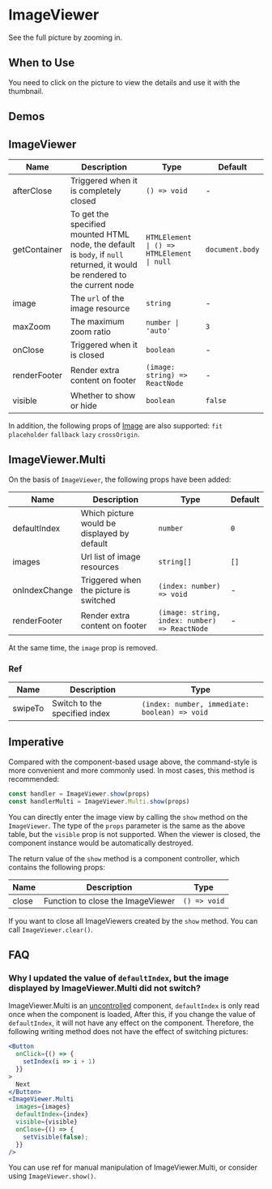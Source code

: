 # ImageViewer

See the full picture by zooming in.

## When to Use

You need to click on the picture to view the details and use it with the thumbnail.

## Demos

<code src="./demos/demo1.tsx"></code>

## ImageViewer

| Name         | Description                                                                                                                 | Type                                       | Default         |
| ------------ | --------------------------------------------------------------------------------------------------------------------------- | ------------------------------------------ | --------------- |
| afterClose   | Triggered when it is completely closed                                                                                      | `() => void`                               | -               |
| getContainer | To get the specified mounted HTML node, the default is `body`, if `null` returned, it would be rendered to the current node | `HTMLElement \| () => HTMLElement \| null` | `document.body` |
| image        | The `url` of the image resource                                                                                             | `string`                                   | -               |
| maxZoom      | The maximum zoom ratio                                                                                                      | `number \| 'auto'`                         | `3`             |
| onClose      | Triggered when it is closed                                                                                                 | `boolean`                                  | -               |
| renderFooter | Render extra content on footer                                                                                              | `(image: string) => ReactNode`             | -               |
| visible      | Whether to show or hide                                                                                                     | `boolean`                                  | `false`         |

In addition, the following props of [Image](/components/image) are also supported: `fit` `placeholder` `fallback` `lazy` `crossOrigin`.

## ImageViewer.Multi

On the basis of `ImageViewer`, the following props have been added:

| Name          | Description                                 | Type                                          | Default |
| ------------- | ------------------------------------------- | --------------------------------------------- | ------- |
| defaultIndex  | Which picture would be displayed by default | `number`                                      | `0`     |
| images        | Url list of image resources                 | `string[]`                                    | `[]`    |
| onIndexChange | Triggered when the picture is switched      | `(index: number) => void`                     | -       |
| renderFooter  | Render extra content on footer              | `(image: string, index: number) => ReactNode` | -       |

At the same time, the `image` prop is removed.

### Ref

| Name    | Description                   | Type                                          |
| ------- | ----------------------------- | --------------------------------------------- |
| swipeTo | Switch to the specified index | `(index: number, immediate: boolean) => void` |

## Imperative

Compared with the component-based usage above, the command-style is more convenient and more commonly used. In most cases, this method is recommended:

```ts | pure
const handler = ImageViewer.show(props)
const handlerMulti = ImageViewer.Multi.show(props)
```

You can directly enter the image view by calling the `show` method on the `ImageViewer`. The type of the `props` parameter is the same as the above table, but the `visible` prop is not supported. When the viewer is closed, the component instance would be automatically destroyed.

The return value of the `show` method is a component controller, which contains the following props:

| Name  | Description                       | Type         |
| ----- | --------------------------------- | ------------ |
| close | Function to close the ImageViewer | `() => void` |

If you want to close all ImageViewers created by the `show` method. You can call `ImageViewer.clear()`.

## FAQ

### Why I updated the value of `defaultIndex`, but the image displayed by ImageViewer.Multi did not switch?

ImageViewer.Multi is an [uncontrolled](https://reactjs.org/docs/glossary.html#controlled-vs-uncontrolled-components) component, `defaultIndex` is only read once when the component is loaded, After this, if you change the value of `defaultIndex`, it will not have any effect on the component. Therefore, the following writing method does not have the effect of switching pictures:

```jsx
<Button
  onClick={() => {
    setIndex(i => i + 1)
  }}
>
  Next
</Button>
<ImageViewer.Multi
  images={images}
  defaultIndex={index}
  visible={visible}
  onClose={() => {
    setVisible(false);
  }}
/>
```

You can use ref for manual manipulation of ImageViewer.Multi, or consider using `ImageViewer.show()`.
